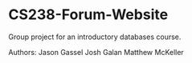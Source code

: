 CS238-Forum-Website
===================

Group project for an introductory databases course.

Authors:
Jason Gassel
Josh Galan
Matthew McKeller